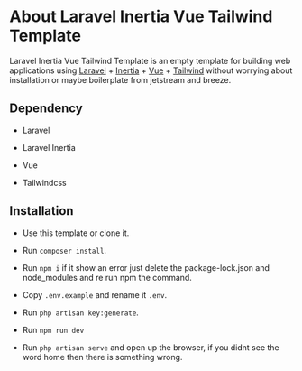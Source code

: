 # About Laravel Inertia Vue Tailwind Template

Laravel Inertia Vue Tailwind Template is an empty template for building web applications using [Laravel](https://laravel.com/) + [Inertia](https://inertiajs.com/) + [Vue](https://vuejs.org/) + [Tailwind](https://tailwindcss.com/) without worrying about installation or maybe boilerplate from jetstream and breeze.

## Dependency

- Laravel

- Laravel Inertia

- Vue

- Tailwindcss

## Installation

- Use this template or clone it.

- Run `composer install`.

- Run `npm i` if it show an error just delete the package-lock.json and node_modules and re run npm the command.

- Copy `.env.example` and rename it `.env`.

- Run `php artisan key:generate`.

- Run `npm run dev`

- Run `php artisan serve` and open up the browser, if you didnt see the word home then there is something wrong.
